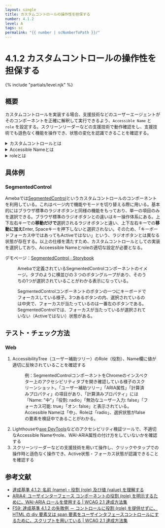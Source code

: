 ```yaml
---
layout: single
title: カスタムコントロールの操作性を担保する
number: 4.1.2
level: A
tags: sc
permalink: "{{ number | scNumberToPath }}/"
---
```


# 4.1.2 カスタムコントロールの操作性を担保する

{% include "partials/level.njk" %}

## 概要

カスタムコントロールを実装する場合、支援技術などのユーザーエージェントがそのコンポーネントを正確に解釈して実行できるよう、`Accessible Name` と `role` を設定する。スクリーンリーダーなどの支援技術で動作確認をし、支援技術でも遜色なく機能を操作でき、状態の変化を認識できることを確認する。

<details>
<summary>カスタムコントロールとは</summary>

カスタムコントロールとは、その言語が提供していない「独自のユーザーインタフェースコンポーネント」のことを指す。例えばタブ、 `<input type="checkbox">` を使わないチェックボックスなど。カスタムコントロールは、開発者が機能をスクリプトで実装する必要がある。

Webでは[WAI-ARIA](https://www.w3.org/TR/wai-aria/)を用いて実装することが多い。
</details>

<details>
<summary>Accessible Nameとは</summary>

Accessible Nameとは、ユーザーインターフェイスの名前である。機械的に識別可能な名前であり、表示されるラベルテキストと一致することが多いが、代替テキストのように支援技術向けにのみ実装されていることもある。WCAGではnameと記載されているが、HTMLのname属性とは関係がなく、誤解を生みやすいため、[Accessible Name and Description Computation 1.1](https://www.w3.org/TR/accname-1.1/)で定義されている用語の名称で表記している。

### 参考資料

- [名前 (name) | 達成基準 4.1.2: 名前 (name)・役割 (role)・値 (value) を理解する](https://waic.jp/translations/WCAG21/Understanding/name-role-value.html#dfn-name)
- [Accessible Name | Accessible Name and Description Computation 1.1](https://www.w3.org/TR/accname-1.1/#dfn-accessible-name)
</details>

<details>
<summary>roleとは</summary>
roleとは、ユーザーインターフェイスの機能を表すものである。たとえば画像やハイパーリンク、チェックボックス、ラジオボタンなど。

### 参考資料

- [役割 (role) | 達成基準 4.1.2: 名前 (name)・役割 (role)・値 (value) を理解する](https://waic.jp/translations/WCAG21/Understanding/name-role-value.html#dfn-role)
</details>

## 具体例

### SegmentedControl

Amebaでは[SegmentedControl](https://ameba-spindle.web.app/?path=/docs/segmentedcontrol)というカスタムコントロールのコンポーネントを利用している。これはページ内で機能やモードを切り替える際に用いる。基本的にはブラウザ標準のラジオボタンと同様の機能をもっており、単一の項目のみを選択できる。ブラウザ標準のラジオボタンとの違いはキー操作体系にある。上下左右キーでの**移動だけで**選択されるラジオボタンと違い、上下左右キーでの**移動に加え**Enter, Spaceキーを押下しないと選択されない。そのため、「キーボードフォーカス中ではあってもActiveではない」という、ラジオボタンとは異なる状態が存在する。以上の仕様を満たすため、カスタムコントロールとしての実装を選択しており、Acceessible Nameとroleの適切な設定が必要となる。

デモページ：[SegmentedControl ⋅ Storybook](https://ameba-spindle.web.app/?path=/docs/segmentedcontrol)

<figure>
<img src="/img/4/1/2/segmented_control.png" alt="">
<figcaption>
Amebaで定義されているSegmentedControlコンポーネントのイメージ。タブのように横並びの３つのボタングループがあり、そのうちの1つが選択されていることがわかる表示になっている。
</figcaption>
</figure>
<figure>
<img src="/img/4/1/2/segmented_control_focused.png" alt="">
<figcaption>
SegmentedControlコンポーネントのボタンの一つにキーボードでフォーカスしている様子。3つあるボタンの内、選択されているのは中央で、フォーカスが当たっているのは一番左のボタンである。SegmentedControlでは、フォーカスが当たっているが選択されていない（Activeではない）状態がある。
</figcaption>
</figure>

## テスト・チェック方法

### Web

1. AccessibilityTree（ユーザー補助ツリー）のRole（役割）、Name欄に値が適切に反映されていることを確認する
    <figure>
    <img src="/img/4/1/2/web_test1.png" alt="">
    <figcaption>
    例：SegmentedControlコンポーネントをChromeのインスペクター上のアクセシビリティタブを開き確認している様子のスクリーンショット。「ユーザー補助ツリー」「ARIA属性」「計算済みプロパティ」の項目があり、「計算済みプロパティ」には「Name: "中"」「役割: radio」「無効なユーザー入力: false」「フォーカス可能: true」「オン: false」と表示されている。Accessible Nameは「中」、Roleは「radio」、選択状態がfalseの要素を検証中であることがわかる。
    </figcaption>
    </figure>
1. Lighthouseや[axe DevTools](https://chrome.google.com/webstore/detail/axe-devtools-web-accessib/lhdoppojpmngadmnindnejefpokejbdd)などのアクセシビリティ検証ツールで、不適切なAccessible Nameやrole、WAI-ARIA属性の付け方をしていないかを確認する
1. スクリーンリーダーなどの支援技術を用いて操作し、クリックやタップでの操作時と遜色なく操作でき、Active状態・フォーカス状態が認識できることを確認する

## 参考文献

- [達成基準 4.1.2: 名前 (name)・役割 (role) 及び値 (value) を理解する](https://waic.jp/docs/WCAG21/Understanding/name-role-value.html)
- [ARIA4: ユーザインターフェース コンポーネントの役割 (role) を明示するために、WAI-ARIA ロールを使用する | WCAG 2.1 達成方法集](https://waic.jp/docs/WCAG21/Techniques/aria/ARIA4)
- [F59: 達成基準 4.1.2 の失敗例 － コントロールに役割 (role) を提供せずに、HTML の div 要素又は span 要素をユーザインタフェースコントロールにするために、スクリプトを用いている | WCAG 2.1 達成方法集](https://waic.jp/docs/WCAG21/Techniques/failures/F59)
